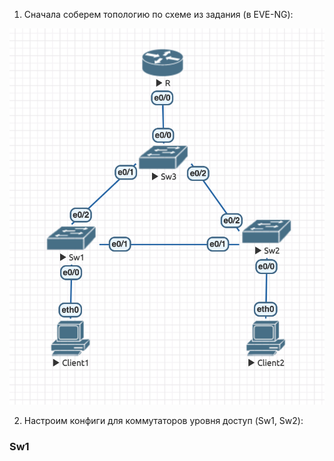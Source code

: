 1. Сначала соберем топологию по схеме из задания (в EVE-NG):

![topology](imgs/1.png)

2. Настроим конфиги для коммутаторов уровня доступ (Sw1, Sw2):

### Sw1
